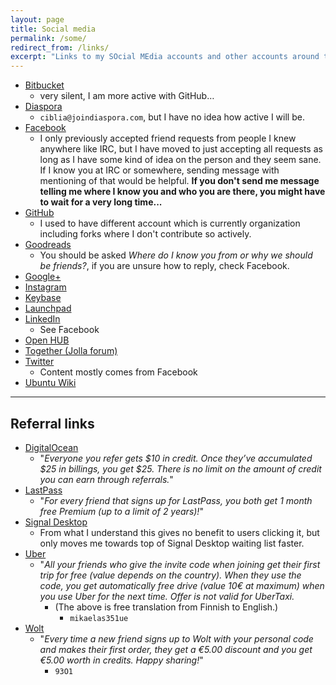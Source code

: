```yaml
---
layout: page
title: Social media
permalink: /some/
redirect_from: /links/
excerpt: "Links to my SOcial MEdia accounts and other accounts around the internet."
---
```


* [Bitbucket](http://bitbucket.org/Ciblia)
    * very silent, I am more active with GitHub…
* [Diaspora](https://joindiaspora.con/u/ciblia)
    * `ciblia@joindiaspora.com`, but I have no idea how active I will be.
* [Facebook](https://facebook.com/mikaelahmsuomalainen)
    * I only previously accepted friend requests from people I knew
      anywhere like IRC, but I have moved to just accepting all requests
      as long as I have some kind of idea on the person and they seem sane.
      If I know you at IRC or somewhere, sending message with mentioning of
      that would be helpful. **If you don't send me message telling me
      where I know you and who you are there, you might have to wait for
      a very long time...**
* [GitHub](https://github.com/Mikaela)
    * I used to have different account which is currently organization
      including forks where I don't contribute so actively.
* [Goodreads](https://www.goodreads.com/user/show/11147845-mikaela-suomalainen)
    * You should be asked *Where do I know you from or why we should be
      friends?*, if you are unsure how to reply, check Facebook.
* [Google+](https://plus.google.com/102194700669991420126)
* [Instagram](https://www.instagram.com/mikaelahmsuomalainen/)
* [Keybase](http://keybase.io/Mikaela)
* [Launchpad](https://launchpad.net/~mikaela)
* [LinkedIn](https://fi.linkedin.com/in/ciblia)
    * See Facebook
* [Open HUB](https://www.openhub.net/accounts/Mikaela)
* [Together (Jolla forum)](https://together.jolla.com/users/6732/mikaela/)
* [Twitter](https://twitter.com/Inaneierase)
    * Content mostly comes from Facebook
* [Ubuntu Wiki](https://wiki.ubuntu.com/mikaela)

* * * * *

## Referral links

* [DigitalOcean](https://www.digitalocean.com/?refcode=ed2a94e7eb56)
    * "*Everyone you refer gets $10 in credit. Once they’ve accumulated $25
      in billings, you get $25. There is no limit on the amount of credit
      you can earn through referrals.*"
* [LastPass](https://lastpass.com/f?884346)
    * "*For every friend that signs up for LastPass, you both get 1 month
      free Premium (up to a limit of 2 years)!*"
* [Signal Desktop](http://l.aunch.us/tGdK5)
    * From what I understand this gives no benefit to users clicking it,
      but only moves me towards top of Signal Desktop waiting list faster.
* [Uber](https://www.uber.com/invite/mikaelas351ue)
    * "*All your friends who give the invite code when joining get their
        first trip for free (value depends on the country). When they use
        the code, you get automatically free drive (value 10€ at maximum)
        when you use Uber for the next time. Offer is not valid for
        UberTaxi.*
        * (The above is free translation from Finnish to English.)
            * `mikaelas351ue`
* [Wolt](http://get.woltapp.com/93O1)
    * "*Every time a new friend signs up to Wolt with your personal code
      and makes their first order, they get a €5.00 discount and you get
      €5.00 worth in credits. Happy sharing!*"
        * `93O1`

